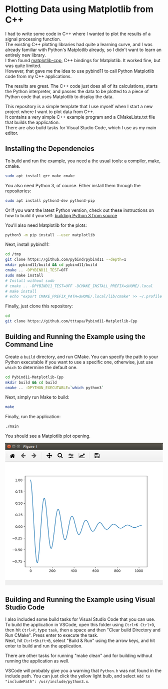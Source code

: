 # Plotting Data using Matplotlib from C++

I had to write some code in C++ where I wanted to plot the results of a 
signal processing function.  
The existing C++ plotting libraries had quite a learning curve, and I was 
already familiar with Python's Matplotlib already, so I didn't want to learn an
entirely new library.  
I then found [matplotlib-cpp](https://github.com/lava/matplotlib-cpp), C++ 
bindings for Matplotlib. It worked fine, but was quite limited.  
However, that gave me the idea to use pybind11 to call Python Matplotlib code
from my C++ applications.

The results are great. The C++ code just does all of its calculations, starts 
the Python interpreter, and passes the data to be plotted to a piece of Python
code that uses Matplotlib to display the data.

This repository is a simple template that I use myself when I start a new 
project where I want to plot data from C++.  
It contains a very simple C++ example program and a CMakeLists.txt file that 
builds the application.  
There are also build tasks for Visual Studio Code, which I use as my main 
editor.

## Installing the Dependencies

To build and run the example, you need a the usual tools: a compiler, make, 
cmake.

~~~sh
sudo apt install g++ make cmake
~~~

You also need Python 3, of course. Either install them through the repositories:

~~~sh
sudo apt install python3-dev python3-pip
~~~

Or if you want the latest Python version, check out these instructions on how to
build it yourself: 
[building Python 3 from source](https://tttapa.github.io/Pages/Ubuntu/Software-Installation/Python.html)

You'll also need Matplotlib for the plots:

~~~sh
python3 -m pip install --user matplotlib
~~~

Next, install pybind11:

~~~sh
cd /tmp
git clone https://github.com/pybind/pybind11 --depth=1
mkdir pybind11/build && cd pybind11/build
cmake .. -DPYBIND11_TEST=OFF
sudo make install
# Install without sudo
# cmake .. -DPYBIND11_TEST=OFF -DCMAKE_INSTALL_PREFIX=$HOME/.local
# make install
# echo "export CMAKE_PREFIX_PATH=$HOME/.local/lib/cmake" >> ~/.profile # TODO: check
~~~

Finally, just clone this repository:

~~~sh
cd
git clone https://github.com/tttapa/Pybind11-Matplotlib-Cpp
~~~

## Building and Running the Example using the Command Line

Create a `build` directory, and run CMake. You can specify the path to your 
Python executable if you want to use a specific one, otherwise, just use `which`
to determine the default one.

~~~sh
cd Pybind11-Matplotlib-Cpp
mkdir build && cd build
cmake .. -DPYTHON_EXECUTABLE=`which python3`
~~~

Next, simply run Make to build:

~~~sh
make
~~~

Finally, run the application:

~~~sh
./main
~~~

You should see a Matplotlib plot opening.

![Plot](plot.png)

## Building and Running the Example using Visual Studio Code

I also included some build tasks for Visual Studio Code that you can use.  
To build the application in VSCode, open this folder using `Ctrl+K Ctrl+O`, 
then hit `Ctrl+P`, type `task`, then a space and then "Clear build Directory
and Run CMake". Press enter to execute the task.  
Next, hit `Ctrl+Shift+B`, select "Build & Run" using the arrow keys, and hit
enter to build and run the application.

There are other tasks for running "make clean" and for building without running
the application as well.

VSCode will probably give you a warning that `Python.h` was not found in the
include path. You can just click the yellow light bulb, and select `Add to 
"includePath": /usr/include/python3.x`.